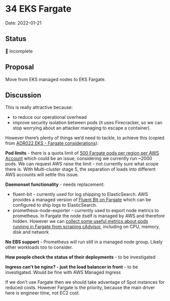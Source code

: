 # 34 EKS Fargate

Date: 2022-01-21

## Status

🤔 Incomplete

## Proposal

Move from EKS managed nodes to EKS Fargate.

## Discussion

This is really attractive because:

* to reduce our operational overhead
* improve security isolation between pods (it uses Firecracker, so we can stop worrying about an attacker managing to escape a container).

However there’s plenty of things we’d need to tackle, to achieve this (copied from [ADR022 EKS - Fargate considerations](https://github.com/ministryofjustice/cloud-platform/blob/main/architecture-decision-record/022-EKS.md#future-fargate-considerations)):

**Pod limits** - there is a quota limit of [500 Fargate pods per region per AWS Account](https://aws.amazon.com/about-aws/whats-new/2020/09/aws-fargate-increases-default-resource-count-service-quotas/) which could be an issue, considering we currently run ~2000 pods. We can request AWS raise the limit - not currently sure what scope there is. With Multi-cluster stage 5, the separation of loads into different AWS accounts will settle this issue.

**Daemonset functionality** - needs replacement:

* fluent-bit - currently used for log shipping to ElasticSearch. AWS provides a managed version of [Fluent Bit on Fargate](https://aws.amazon.com/blogs/containers/fluent-bit-for-amazon-eks-on-aws-fargate-is-here/) which can be configured to ship logs to ElasticSearch.
* prometheus-node-exporter - currently used to export node metrics to prometheus. In Fargate the node itself is managed by AWS and therefore hidden. However we can [collect some useful metrics about pods running in Fargate from scraping cAdvisor](https://aws.amazon.com/blogs/containers/monitoring-amazon-eks-on-aws-fargate-using-prometheus-and-grafana/), including on CPU, memory, disk and network

**No EBS support** - Prometheus will run still in a managed node group. Likely other workloads too to consider.

**How people check the status of their deployments** - to be investigated

**Ingress can't be nginx? - just the load balancer in front** - to be investigated. Would be fine with AWS Managed Ingress

If we don't use Fargate then we should take advantage of Spot instances for reduced costs. However Fargate is the priority, because the main driver here is engineer time, not EC2 cost.
